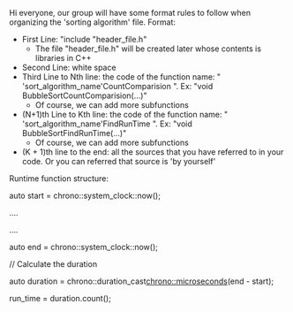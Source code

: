 Hi everyone, our group will have some format rules to follow when organizing the 'sorting algorithm' file.
Format:
- First Line: "include "header_file.h"
    + The file "header_file.h" will be created later whose contents is libraries in C++
- Second Line: white space
- Third Line to Nth line: the code of the function name: " 'sort_algorithm_name'CountComparision ". Ex: "void BubbleSortCountComparision(...)"
    + Of course, we can add more subfunctions
- (N+1)th Line to Kth line: the code of the function name: " 'sort_algorithm_name'FindRunTime ". Ex: "void BubbleSortFindRunTime(...)"
    + Of course, we can add more subfunctions
- (K + 1)th line to the end: all the sources that you have referred to in your code. Or you can referred that source is 'by yourself'

Runtime function structure:

auto start = chrono::system_clock::now();

....

....

auto end = chrono::system_clock::now();

// Calculate the duration

auto duration = chrono::duration_cast<chrono::microseconds>(end - start);

run_time = duration.count();
